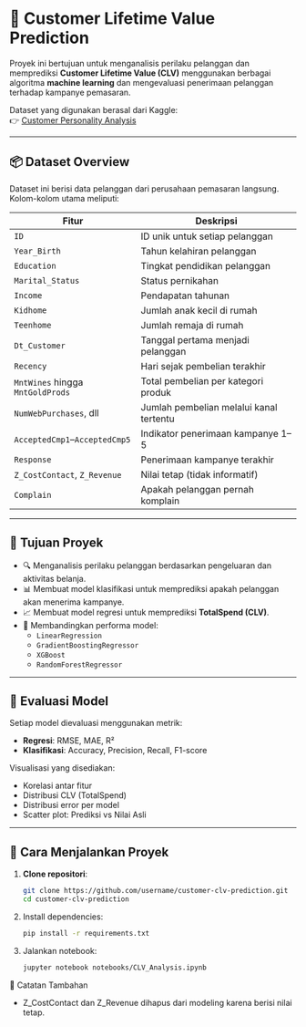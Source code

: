 # 🧠 Customer Lifetime Value Prediction

Proyek ini bertujuan untuk menganalisis perilaku pelanggan dan memprediksi **Customer Lifetime Value (CLV)** menggunakan berbagai algoritma **machine learning** dan mengevaluasi penerimaan pelanggan terhadap kampanye pemasaran.

Dataset yang digunakan berasal dari Kaggle:  
👉 [Customer Personality Analysis](https://www.kaggle.com/datasets/imakash3011/customer-personality-analysis/data)

---

## 📦 Dataset Overview

Dataset ini berisi data pelanggan dari perusahaan pemasaran langsung. Kolom-kolom utama meliputi:

| Fitur             | Deskripsi |
|------------------|-----------|
| `ID`             | ID unik untuk setiap pelanggan |
| `Year_Birth`     | Tahun kelahiran pelanggan |
| `Education`      | Tingkat pendidikan pelanggan |
| `Marital_Status` | Status pernikahan |
| `Income`         | Pendapatan tahunan |
| `Kidhome`        | Jumlah anak kecil di rumah |
| `Teenhome`       | Jumlah remaja di rumah |
| `Dt_Customer`    | Tanggal pertama menjadi pelanggan |
| `Recency`        | Hari sejak pembelian terakhir |
| `MntWines` hingga `MntGoldProds` | Total pembelian per kategori produk |
| `NumWebPurchases`, dll | Jumlah pembelian melalui kanal tertentu |
| `AcceptedCmp1`–`AcceptedCmp5` | Indikator penerimaan kampanye 1–5 |
| `Response`       | Penerimaan kampanye terakhir |
| `Z_CostContact`, `Z_Revenue` | Nilai tetap (tidak informatif) |
| `Complain`       | Apakah pelanggan pernah komplain |

---

## 🎯 Tujuan Proyek

- 🔍 Menganalisis perilaku pelanggan berdasarkan pengeluaran dan aktivitas belanja.
- 📊 Membuat model klasifikasi untuk memprediksi apakah pelanggan akan menerima kampanye.
- 📈 Membuat model regresi untuk memprediksi **TotalSpend (CLV)**.
- 🧪 Membandingkan performa model:
  - `LinearRegression`
  - `GradientBoostingRegressor`
  - `XGBoost`
  - `RandomForestRegressor`

---

## 🧪 Evaluasi Model

Setiap model dievaluasi menggunakan metrik:

- **Regresi**: RMSE, MAE, R²
- **Klasifikasi**: Accuracy, Precision, Recall, F1-score

Visualisasi yang disediakan:
- Korelasi antar fitur
- Distribusi CLV (TotalSpend)
- Distribusi error per model
- Scatter plot: Prediksi vs Nilai Asli

---

## 🚀 Cara Menjalankan Proyek

1. **Clone repositori**:
   ```bash
   git clone https://github.com/username/customer-clv-prediction.git
   cd customer-clv-prediction
2. Install dependencies:
   ```bash
   pip install -r requirements.txt
4. Jalankan notebook:
   ```bash
   jupyter notebook notebooks/CLV_Analysis.ipynb

📌 Catatan Tambahan
- Z_CostContact dan Z_Revenue dihapus dari modeling karena berisi nilai tetap.

